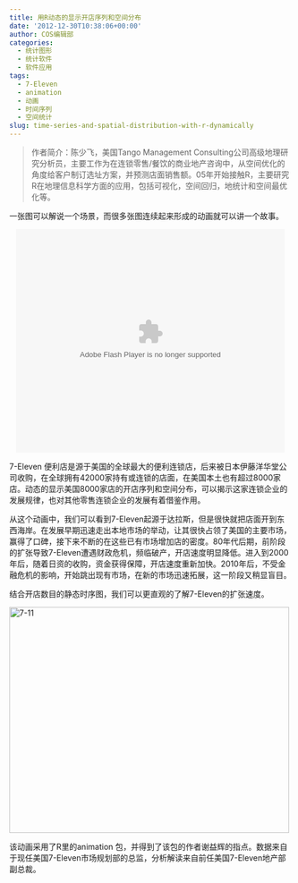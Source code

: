 ```yaml
---
title: 用R动态的显示开店序列和空间分布
date: '2012-12-30T10:38:06+00:00'
author: COS编辑部
categories:
  - 统计图形
  - 统计软件
  - 软件应用
tags:
  - 7-Eleven
  - animation
  - 动画
  - 时间序列
  - 空间统计
slug: time-series-and-spatial-distribution-with-r-dynamically
---
```


> 作者简介：陈少飞，美国Tango Management Consulting公司高级地理研究分析员，主要工作为在连锁零售/餐饮的商业地产咨询中，从空间优化的角度给客户制订选址方案，并预测店面销售额。05年开始接触R，主要研究R在地理信息科学方面的应用，包括可视化，空间回归，地统计和空间最优化等。

一张图可以解说一个场景，而很多张图连续起来形成的动画就可以讲一个故事。

<p style="text-align: center;">
  <embed src="http://www.tudou.com/v/EvWrnasuQdc/&#038;resourceId=0_05_05_99&#038;bid=05/v.swf" type="application/x-shockwave-flash" allowfullscreen="true" width="480" height="400" />
</p>

7-Eleven 便利店是源于美国的全球最大的便利连锁店，后来被日本伊藤洋华堂公司收购，在全球拥有42000家持有或连锁的店面，在美国本土也有超过8000家店。动态的显示美国8000家店的开店序列和空间分布，可以揭示这家连锁企业的发展规律，也对其他零售连锁企业的发展有着借鉴作用。

从这个动画中，我们可以看到7-Eleven起源于达拉斯，但是很快就把店面开到东西海岸。在发展早期迅速走出本地市场的举动，让其很快占领了美国的主要市场，赢得了口碑，接下来不断的在这些已有市场增加店的密度。80年代后期，前阶段的扩张导致7-Eleven遭遇财政危机，频临破产，开店速度明显降低。进入到2000年后，随着日资的收购，资金获得保障，开店速度重新加快。2010年后，不受金融危机的影响，开始跳出现有市场，在新的市场迅速拓展，这一阶段又稍显盲目。

结合开店数目的静态时序图，我们可以更直观的了解7-Eleven的扩张速度。

[<img src="http://cos.name/wp-content/uploads/2012/12/7-11-500x404.png" alt="7-11" width="500" height="404" class="aligncenter size-large wp-image-6752" srcset="http://cos.name/wp-content/uploads/2012/12/7-11-500x404.png 500w, http://cos.name/wp-content/uploads/2012/12/7-11-300x242.png 300w, http://cos.name/wp-content/uploads/2012/12/7-11-370x300.png 370w, http://cos.name/wp-content/uploads/2012/12/7-11.png 777w" sizes="(max-width: 500px) 100vw, 500px" />](http://cos.name/wp-content/uploads/2012/12/7-11.png)

该动画采用了R里的animation 包，并得到了该包的作者谢益辉的指点。数据来自于现任美国7-Eleven市场规划部的总监，分析解读来自前任美国7-Eleven地产部副总裁。
